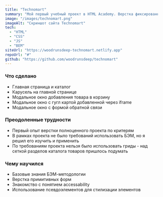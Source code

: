 ```yaml
---
title: "Technomart"
summary: "Мой первый учебный проект в HTML Academy. Верстка фиксированного макета без использования сборщиков с небольшим интерактивом на нативном JS"
image: "/images/technomart.png"
imageAlt: "Скриншот сайта Technomart"
tech:
  - "HTML"
  - "CSS"
  - "JS"
  - "BEM"
siteUrl: "https://woodrunsdeep-technomart.netlify.app"
repoUrl: "#"
github: "https://github.com/woodrunsdeep/technomart"
---
```


### Что сделано

- Главная страница и каталог
- Карусель на главной странице
- Модальное окно добавления товара в корзину
- Модальное окно с гугл картой добавленной через iframe
- Модальное окно с формой обратной связи

### Преодоленные трудности

- Первый опыт верстки полноценного проекта по критерям
- В рамках проекта не было требований использовать БЭМ, но я решил его изучить и применить
- По требованиям проекта нельзя было использовать гриды - над сеткой разделов каталога товаров пришлось подумать

### Чему научился

- Базовые знания БЭМ-методологии
- Верстка примитивных форм
- Знакомство с понятием accessability
- Использование псевдоэлементов для стилизации элементов